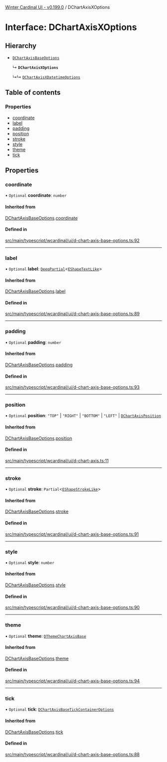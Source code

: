 [Winter Cardinal UI - v0.199.0](../index.md) / DChartAxisXOptions

# Interface: DChartAxisXOptions

## Hierarchy

- [`DChartAxisBaseOptions`](DChartAxisBaseOptions.md)

  ↳ **`DChartAxisXOptions`**

  ↳↳ [`DChartAxisXDatetimeOptions`](DChartAxisXDatetimeOptions.md)

## Table of contents

### Properties

- [coordinate](DChartAxisXOptions.md#coordinate)
- [label](DChartAxisXOptions.md#label)
- [padding](DChartAxisXOptions.md#padding)
- [position](DChartAxisXOptions.md#position)
- [stroke](DChartAxisXOptions.md#stroke)
- [style](DChartAxisXOptions.md#style)
- [theme](DChartAxisXOptions.md#theme)
- [tick](DChartAxisXOptions.md#tick)

## Properties

### coordinate

• `Optional` **coordinate**: `number`

#### Inherited from

[DChartAxisBaseOptions](DChartAxisBaseOptions.md).[coordinate](DChartAxisBaseOptions.md#coordinate)

#### Defined in

[src/main/typescript/wcardinal/ui/d-chart-axis-base-options.ts:92](https://github.com/winter-cardinal/winter-cardinal-ui/blob/v0.199.0/src/main/typescript/wcardinal/ui/d-chart-axis-base-options.ts#L92)

___

### label

• `Optional` **label**: [`DeepPartial`](../index.md#deeppartial)<[`EShapeTextLike`](EShapeTextLike.md)\>

#### Inherited from

[DChartAxisBaseOptions](DChartAxisBaseOptions.md).[label](DChartAxisBaseOptions.md#label)

#### Defined in

[src/main/typescript/wcardinal/ui/d-chart-axis-base-options.ts:89](https://github.com/winter-cardinal/winter-cardinal-ui/blob/v0.199.0/src/main/typescript/wcardinal/ui/d-chart-axis-base-options.ts#L89)

___

### padding

• `Optional` **padding**: `number`

#### Inherited from

[DChartAxisBaseOptions](DChartAxisBaseOptions.md).[padding](DChartAxisBaseOptions.md#padding)

#### Defined in

[src/main/typescript/wcardinal/ui/d-chart-axis-base-options.ts:93](https://github.com/winter-cardinal/winter-cardinal-ui/blob/v0.199.0/src/main/typescript/wcardinal/ui/d-chart-axis-base-options.ts#L93)

___

### position

• `Optional` **position**: ``"TOP"`` \| ``"RIGHT"`` \| ``"BOTTOM"`` \| ``"LEFT"`` \| [`DChartAxisPosition`](../index.md#dchartaxisposition)

#### Inherited from

[DChartAxisBaseOptions](DChartAxisBaseOptions.md).[position](DChartAxisBaseOptions.md#position)

#### Defined in

[src/main/typescript/wcardinal/ui/d-chart-axis.ts:11](https://github.com/winter-cardinal/winter-cardinal-ui/blob/v0.199.0/src/main/typescript/wcardinal/ui/d-chart-axis.ts#L11)

___

### stroke

• `Optional` **stroke**: `Partial`<[`EShapeStrokeLike`](EShapeStrokeLike.md)\>

#### Inherited from

[DChartAxisBaseOptions](DChartAxisBaseOptions.md).[stroke](DChartAxisBaseOptions.md#stroke)

#### Defined in

[src/main/typescript/wcardinal/ui/d-chart-axis-base-options.ts:91](https://github.com/winter-cardinal/winter-cardinal-ui/blob/v0.199.0/src/main/typescript/wcardinal/ui/d-chart-axis-base-options.ts#L91)

___

### style

• `Optional` **style**: `number`

#### Inherited from

[DChartAxisBaseOptions](DChartAxisBaseOptions.md).[style](DChartAxisBaseOptions.md#style)

#### Defined in

[src/main/typescript/wcardinal/ui/d-chart-axis-base-options.ts:90](https://github.com/winter-cardinal/winter-cardinal-ui/blob/v0.199.0/src/main/typescript/wcardinal/ui/d-chart-axis-base-options.ts#L90)

___

### theme

• `Optional` **theme**: [`DThemeChartAxisBase`](DThemeChartAxisBase.md)

#### Inherited from

[DChartAxisBaseOptions](DChartAxisBaseOptions.md).[theme](DChartAxisBaseOptions.md#theme)

#### Defined in

[src/main/typescript/wcardinal/ui/d-chart-axis-base-options.ts:94](https://github.com/winter-cardinal/winter-cardinal-ui/blob/v0.199.0/src/main/typescript/wcardinal/ui/d-chart-axis-base-options.ts#L94)

___

### tick

• `Optional` **tick**: [`DChartAxisBaseTickContainerOptions`](DChartAxisBaseTickContainerOptions.md)

#### Inherited from

[DChartAxisBaseOptions](DChartAxisBaseOptions.md).[tick](DChartAxisBaseOptions.md#tick)

#### Defined in

[src/main/typescript/wcardinal/ui/d-chart-axis-base-options.ts:88](https://github.com/winter-cardinal/winter-cardinal-ui/blob/v0.199.0/src/main/typescript/wcardinal/ui/d-chart-axis-base-options.ts#L88)
